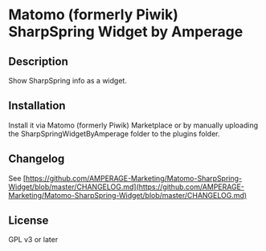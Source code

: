 # Matomo (formerly Piwik) SharpSpring Widget by Amperage

## Description

Show SharpSpring info as a widget.

## Installation

Install it via Matomo (formerly Piwik) Marketplace or by manually uploading the SharpSpringWidgetByAmperage folder to the plugins folder.

## Changelog

See [https://github.com/AMPERAGE-Marketing/Matomo-SharpSpring-Widget/blob/master/CHANGELOG.md](https://github.com/AMPERAGE-Marketing/Matomo-SharpSpring-Widget/blob/master/CHANGELOG.md)

## License

GPL v3 or later